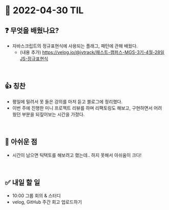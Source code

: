 # 📅 2022-04-30 TIL

## ❓ 무엇을 배웠나요?
- 자바스크립트의 정규표현식에 사용되는 플래그, 패턴에 관해 배웠다.
  - (내용 추가) https://velog.io/@jytrack/패스트-캠퍼스-MGS-3기-4월-28일JS-정규표현식
<br/>

## 👍 칭찬
- 평일에 밀려서 못 들은 강의를 마저 듣고 블로그에 정리했다.
- 이번 주에 진행한 미니 프로젝트 리뷰를 하며 리팩토링도 해보고, 구현하면서 어려웠던 부분을 되짚어보는 시간을 가졌다.
<br/>

## 🥲 아쉬운 점
- 시간이 남으면 틱택토를 해보려고 했는데.. 하지 못해서 아쉬움이 크다!
<br/>

## ✅ 내일 할 일
- 10:00 그룹 회의 & 스터디
- velog, GitHub 주간 회고 업로드하기